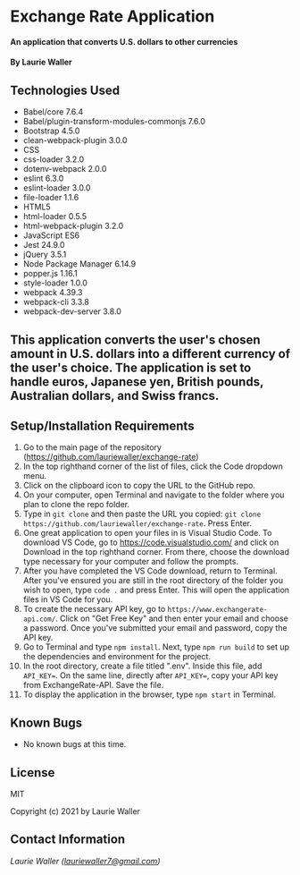 # Exchange Rate Application

#### An application that converts U.S. dollars to other currencies

#### By **Laurie Waller**

## Technologies Used

* Babel/core 7.6.4
* Babel/plugin-transform-modules-commonjs 7.6.0
* Bootstrap 4.5.0
* clean-webpack-plugin 3.0.0
* CSS
* css-loader 3.2.0
* dotenv-webpack 2.0.0
* eslint 6.3.0
* eslint-loader 3.0.0
* file-loader 1.1.6
* HTML5
* html-loader 0.5.5
* html-webpack-plugin 3.2.0
* JavaScript ES6
* Jest 24.9.0
* jQuery 3.5.1
* Node Package Manager 6.14.9
* popper.js 1.16.1
* style-loader 1.0.0
* webpack 4.39.3
* webpack-cli 3.3.8
* webpack-dev-server 3.8.0

## This application converts the user's chosen amount in U.S. dollars into a different currency of the user's choice. The application is set to handle euros, Japanese yen, British pounds, Australian dollars, and Swiss francs.

## Setup/Installation Requirements

  1. Go to the main page of the repository (https://github.com/lauriewaller/exchange-rate)
  2. In the top righthand corner of the list of files, click the Code dropdown menu.
  3. Click on the clipboard icon to copy the URL to the GitHub repo.
  4. On your computer, open Terminal and navigate to the folder where you plan to clone the repo folder.
  5. Type in `git clone` and then paste the URL you copied:
      `git clone https://github.com/lauriewaller/exchange-rate`. Press Enter.
  6. One great application to open your files in is Visual Studio Code. To download VS Code, go to https://code.visualstudio.com/ and click on Download in the top righthand corner. From there, choose the download type necessary for your computer and follow the prompts.
  7. After you have completed the VS Code download, return to Terminal. After you've ensured you are still in the root directory of the folder you wish to open, type `code .` and press Enter. This will open the application files in VS Code for you.
  8. To create the necessary API key, go to `https://www.exchangerate-api.com/`. Click on "Get Free Key" and then enter your email and choose a password. Once you've submitted your email and password, copy the API key.
  9. Go to Terminal and type `npm install`. Next, type `npm run build` to set up the dependencies and environment for the project. 
  10. In the root directory, create a file titled ".env". Inside this file, add `API_KEY=`. On the same line, directly after `API_KEY=`, copy your API key from ExchangeRate-API. Save the file.
  11. To display the application in the browser, type `npm start` in Terminal.

## Known Bugs

* No known bugs at this time.

## License

MIT

Copyright (c) 2021 by Laurie Waller

## Contact Information

_Laurie Waller (lauriewaller7@gmail.com)_